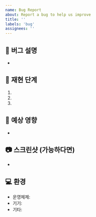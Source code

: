 ```yaml
---
name: Bug Report
about: Report a bug to help us improve
title: ''
labels: 'bug'
assignees: ''
---
```


## 🐛 버그 설명

-

## 📝 재현 단계

1. 
2. 
3. 

## 🧐 예상 영향

-

## 📷 스크린샷 (가능하다면)

-

## 💻 환경

- 운영체제:
- 기기:
- 기타:
